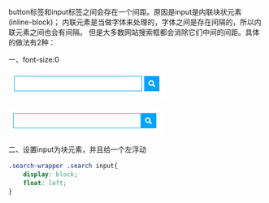 button标签和input标签之间会存在一个间距。原因是input是内联块状元素(inline-block)；
内联元素是当做字体来处理的，字体之间是存在间隔的，所以内联元素之间也会有间隔。
但是大多数网站搜索框都会消除它们中间的间距。具体的做法有2种：

一、font-size:0

![img.png](./img/img.png)

![img.png](./img/img1.png)

二、设置input为块元素，并且给一个左浮动

```css
.search-wrapper .search input{    
    display: block;    
    float: left; 
}
```

